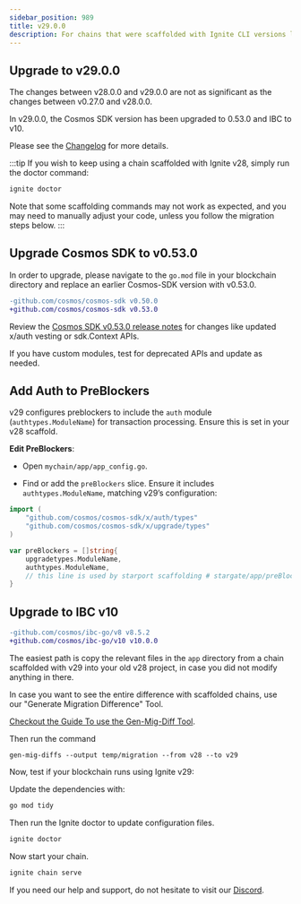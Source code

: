 ```yaml
---
sidebar_position: 989
title: v29.0.0
description: For chains that were scaffolded with Ignite CLI versions lower than v29.0.0 changes are required to use Ignite CLI v29.0.0
---
```


## Upgrade to v29.0.0

The changes between v28.0.0 and v29.0.0 are not as significant as the changes between v0.27.0 and v28.0.0.

In v29.0.0, the Cosmos SDK version has been upgraded to 0.53.0 and IBC to v10.

Please see the [Changelog](https://github.com/ignite/cli/commit/1b7f19f08d0fa91e3ae71b4b37b8bb4171a9e320#diff-b027e7b11ff55b21dd50b32abcbdd35d95be87a889f0f6562417fbf0995d402a) for more details.

:::tip
If you wish to keep using a chain scaffolded with Ignite v28, simply run the doctor command:

```bash
ignite doctor
```

Note that some scaffolding commands may not work as expected, and you may need to manually adjust your code, unless you follow the migration steps below.
:::

## Upgrade Cosmos SDK to v0.53.0

In order to upgrade, please navigate to the `go.mod` file in your blockchain directory and replace an earlier Cosmos-SDK version with v0.53.0.

```diff
-github.com/cosmos/cosmos-sdk v0.50.0
+github.com/cosmos/cosmos-sdk v0.53.0
```

Review the [Cosmos SDK v0.53.0 release notes](https://github.com/cosmos/cosmos-sdk/releases/tag/v0.53.0) for changes like updated x/auth vesting or sdk.Context APIs.

If you have custom modules, test for deprecated APIs and update as needed.

## Add Auth to PreBlockers

v29 configures preblockers to include the `auth` module (`authtypes.ModuleName`) for transaction processing. Ensure this is set in your v28 scaffold.

**Edit PreBlockers**:

- Open `mychain/app/app_config.go`.

- Find or add the `preBlockers` slice. Ensure it includes `authtypes.ModuleName`, matching v29’s configuration:

```go
import (
    "github.com/cosmos/cosmos-sdk/x/auth/types"
    "github.com/cosmos/cosmos-sdk/x/upgrade/types"
)

var preBlockers = []string{
    upgradetypes.ModuleName,
    authtypes.ModuleName,
    // this line is used by starport scaffolding # stargate/app/preBlockers
}
```

## Upgrade to IBC v10

```diff
-github.com/cosmos/ibc-go/v8 v8.5.2
+github.com/cosmos/ibc-go/v10 v10.0.0
```

The easiest path is copy the relevant files in the `app` directory from a chain scaffolded with v29 into your old v28 project, in case you did not modify anything in there.

In case you want to see the entire difference with scaffolded chains, use our "Generate Migration Difference" Tool.

[Checkout the Guide To use the Gen-Mig-Diff Tool](https://tutorials.ignite.com/guide-to-use-gen-mig-diffs-for/).

Then run the command

`gen-mig-diffs --output temp/migration --from v28 --to v29`

Now, test if your blockchain runs using Ignite v29:

Update the dependencies with:

```bash
go mod tidy
```

Then run the Ignite doctor to update configuration files.

```bash
ignite doctor
```

Now start your chain.

```bash
ignite chain serve
```

If you need our help and support, do not hesitate to visit our [Discord](https://discord.com/invite/ignite).
